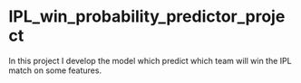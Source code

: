 # IPL_win_probability_predictor_project
In this project I develop the model which predict which team will win the IPL match on some features. 
